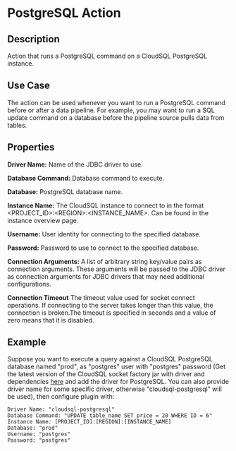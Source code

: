 # PostgreSQL Action


Description
-----------
Action that runs a PostgreSQL command on a CloudSQL PostgreSQL instance.


Use Case
--------
The action can be used whenever you want to run a PostgreSQL command before or after a data pipeline.
For example, you may want to run a SQL update command on a database before the pipeline source pulls data from tables.


Properties
----------
**Driver Name:** Name of the JDBC driver to use.

**Database Command:** Database command to execute.

**Database:** PostgreSQL database name.

**Instance Name:** The CloudSQL instance to connect to in the format <PROJECT_ID>:\<REGION>:<INSTANCE_NAME>. 
Can be found in the instance overview page.

**Username:** User identity for connecting to the specified database.

**Password:** Password to use to connect to the specified database.

**Connection Arguments:** A list of arbitrary string key/value pairs as connection arguments. These arguments
will be passed to the JDBC driver as connection arguments for JDBC drivers that may need additional configurations.

**Connection Timeout** The timeout value used for socket connect operations. If connecting to the server takes longer
than this value, the connection is broken.The timeout is specified in seconds and a value of zero means that it is 
disabled.

Example
-------
Suppose you want to execute a query against a CloudSQL PostgreSQL database named "prod", as "postgres" user with "postgres" 
password (Get the latest version of the CloudSQL socket factory jar with driver and dependencies 
[here](https://github.com/GoogleCloudPlatform/cloud-sql-jdbc-socket-factory/releases) and add the driver for PostgreSQL. 
You can also provide driver name for some specific driver, otherwise "cloudsql-postgresql" will be used), 
then configure plugin with:


```
Driver Name: "cloudsql-postgresql"
Database Command: "UPDATE table_name SET price = 20 WHERE ID = 6"
Instance Name: [PROJECT_ID]:[REGION]:[INSTANCE_NAME]
Database: "prod"
Username: "postgres"
Password: "postgres"
```

